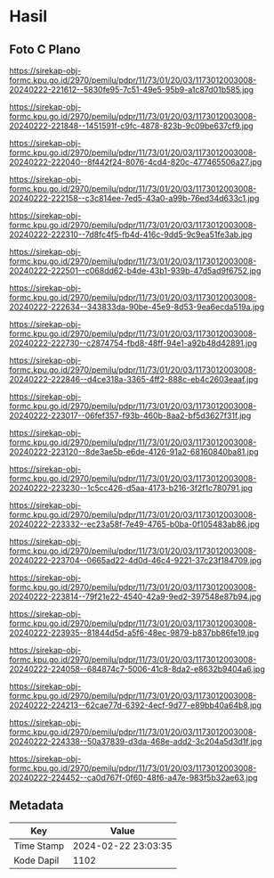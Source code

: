 # Hasil

## Foto C Plano

https://sirekap-obj-formc.kpu.go.id/2970/pemilu/pdpr/11/73/01/20/03/1173012003008-20240222-221612--5830fe95-7c51-49e5-95b9-a1c87d01b585.jpg

https://sirekap-obj-formc.kpu.go.id/2970/pemilu/pdpr/11/73/01/20/03/1173012003008-20240222-221848--1451591f-c9fc-4878-823b-9c09be637cf9.jpg

https://sirekap-obj-formc.kpu.go.id/2970/pemilu/pdpr/11/73/01/20/03/1173012003008-20240222-222040--8f442f24-8076-4cd4-820c-477465506a27.jpg

https://sirekap-obj-formc.kpu.go.id/2970/pemilu/pdpr/11/73/01/20/03/1173012003008-20240222-222158--c3c814ee-7ed5-43a0-a99b-76ed34d633c1.jpg

https://sirekap-obj-formc.kpu.go.id/2970/pemilu/pdpr/11/73/01/20/03/1173012003008-20240222-222310--7d8fc4f5-fb4d-416c-9dd5-9c9ea51fe3ab.jpg

https://sirekap-obj-formc.kpu.go.id/2970/pemilu/pdpr/11/73/01/20/03/1173012003008-20240222-222501--c068dd62-b4de-43b1-939b-47d5ad9f6752.jpg

https://sirekap-obj-formc.kpu.go.id/2970/pemilu/pdpr/11/73/01/20/03/1173012003008-20240222-222634--343833da-90be-45e9-8d53-9ea6ecda519a.jpg

https://sirekap-obj-formc.kpu.go.id/2970/pemilu/pdpr/11/73/01/20/03/1173012003008-20240222-222730--c2874754-fbd8-48ff-94e1-a92b48d42891.jpg

https://sirekap-obj-formc.kpu.go.id/2970/pemilu/pdpr/11/73/01/20/03/1173012003008-20240222-222846--d4ce318a-3365-4ff2-888c-eb4c2603eaaf.jpg

https://sirekap-obj-formc.kpu.go.id/2970/pemilu/pdpr/11/73/01/20/03/1173012003008-20240222-223017--06fef357-f93b-460b-8aa2-bf5d3627f31f.jpg

https://sirekap-obj-formc.kpu.go.id/2970/pemilu/pdpr/11/73/01/20/03/1173012003008-20240222-223120--8de3ae5b-e6de-4126-91a2-68160840ba81.jpg

https://sirekap-obj-formc.kpu.go.id/2970/pemilu/pdpr/11/73/01/20/03/1173012003008-20240222-223230--1c5cc426-d5aa-4173-b216-3f2f1c780791.jpg

https://sirekap-obj-formc.kpu.go.id/2970/pemilu/pdpr/11/73/01/20/03/1173012003008-20240222-223332--ec23a58f-7e49-4765-b0ba-0f105483ab86.jpg

https://sirekap-obj-formc.kpu.go.id/2970/pemilu/pdpr/11/73/01/20/03/1173012003008-20240222-223704--0665ad22-4d0d-46c4-9221-37c23f184709.jpg

https://sirekap-obj-formc.kpu.go.id/2970/pemilu/pdpr/11/73/01/20/03/1173012003008-20240222-223814--79f21e22-4540-42a9-9ed2-397548e87b94.jpg

https://sirekap-obj-formc.kpu.go.id/2970/pemilu/pdpr/11/73/01/20/03/1173012003008-20240222-223935--81844d5d-a5f6-48ec-9879-b837bb86fe19.jpg

https://sirekap-obj-formc.kpu.go.id/2970/pemilu/pdpr/11/73/01/20/03/1173012003008-20240222-224058--684874c7-5006-41c8-8da2-e8632b9404a6.jpg

https://sirekap-obj-formc.kpu.go.id/2970/pemilu/pdpr/11/73/01/20/03/1173012003008-20240222-224213--62cae77d-6392-4ecf-9d77-e89bb40a64b8.jpg

https://sirekap-obj-formc.kpu.go.id/2970/pemilu/pdpr/11/73/01/20/03/1173012003008-20240222-224338--50a37839-d3da-468e-add2-3c204a5d3d1f.jpg

https://sirekap-obj-formc.kpu.go.id/2970/pemilu/pdpr/11/73/01/20/03/1173012003008-20240222-224452--ca0d767f-0f60-48f6-a47e-983f5b32ae63.jpg


## Metadata

| Key        | Value               |
| ---------- | ------------------- |
| Time Stamp | 2024-02-22 23:03:35 |
| Kode Dapil | 1102                |



